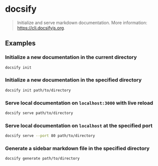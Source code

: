 # docsify

> Initialize and serve markdown documentation. More information: <https://cli.docsifyjs.org>.

## Examples

### Initialize a new documentation in the current directory

```bash
docsify init
```

### Initialize a new documentation in the specified directory

```bash
docsify init path/to/directory
```

### Serve local documentation on `localhost:3000` with live reload

```bash
docsify serve path/to/directory
```

### Serve local documentation on `localhost` at the specified port

```bash
docsify serve --port 80 path/to/directory
```

### Generate a sidebar markdown file in the specified directory

```bash
docsify generate path/to/directory
```
